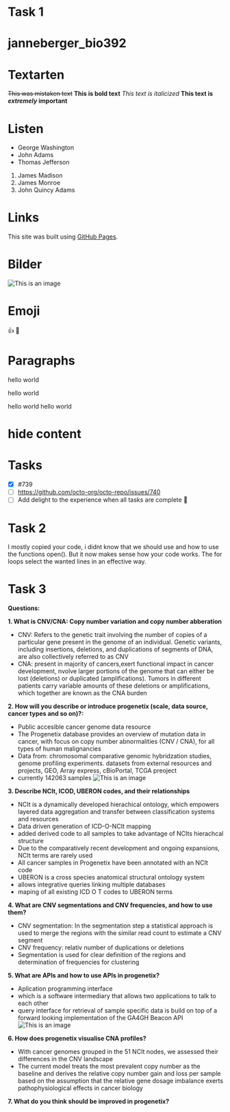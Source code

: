 # Task 1
# janneberger_bio392
# Textarten
 ~~This was mistaken text~~
**This is bold text**
*This text is italicized*
**This text is _extremely_ important**
# Listen
- George Washington
- John Adams
- Thomas Jefferson

1. James Madison
2. James Monroe
3. John Quincy Adams

# Links 
This site was built using [GitHub Pages](https://pages.github.com/).
# Bilder
![This is an image](https://myoctocat.com/assets/images/base-octocat.svg)
# Emoji
:+1:
:horse:
# Paragraphs
hello world

hello world

hello world 
hello world

# hide content
<!-- This content will not appear in the rendered Markdown -->

# Tasks
- [x] #739
- [ ] https://github.com/octo-org/octo-repo/issues/740
- [ ] Add delight to the experience when all tasks are complete :tada:

# Task 2

I mostly copied your code, i didnt know that we should use and how to use the functions open().
But it now makes sense how your code works. The for loops select the wanted lines in an effective way.

# Task 3
**Questions:**

**1. What is CNV/CNA: Copy number variation and copy number abberation**
- CNV: Refers to the genetic trait involving the number of copies of a particular gene present in the genome of an individual. Genetic variants, including insertions, deletions, and duplications of segments of DNA, are also collectively referred to as CNV
- CNA: present in majority of cancers,exert functional impact in cancer development, nvolve larger portions of the genome that can either be lost (deletions) or duplicated (amplifications). Tumors in different patients carry variable amounts of these deletions or amplifications, which together are known as the CNA burden

**2. How will you describe or introduce progenetix (scale, data source, cancer types and
so on)?:**
- Public accesible cancer genome data resource
- The Progenetix database provides an overview of mutation data in cancer, with focus on copy number abnormalities (CNV / CNA), for all types of human malignancies
- Data from: chromosomal comparative genomic hybridzation studies, genome profiling experiments. datasets from external resources and projects, GEO, Array express, cBioPortal, TCGA preoject
- currently 142063 samples
![This is an image](https://www.ncbi.nlm.nih.gov/pmc/articles/instance/8285936/bin/baab043f1.jpg)

**3. Describe NCIt, ICOD, UBERON codes, and their relationships**
- NCIt is a dynamically developed hierachical ontology, which empowers layered data aggregation and transfer between classification systems and resources
- Data driven generation of ICD-O-NCIt mapping
- added derived code to all samples to take advantage of NCIts hierachcal structure
- Due to the comparatively recent development and ongoing expansions, NCIt terms are rarely used
- All cancer samples in Progenetix have been annotated with an NCIt code
- UBERON is a cross species anatomical structural ontology system
- allows integrative queries linking multiple databases
- maping of all existing ICD O T codes to UBERON terms

**4. What are CNV segmentations and CNV frequencies, and how to use them?**
- CNV segmentation: In the segmentation step a statistical approach is used to merge the regions with the similar read count to estimate a CNV segment
- CNV frequency: relativ number of duplications or deletions
- Segmentation is used for clear definition of the regions and determination of frequencies for clustering 

**5. What are APIs and how to use APIs in progenetix?**
- Aplication programming interface
- which is a software intermediary that allows two applications to talk to each other
- query interface for retrieval of sample specific data is build on top of a forward looking implementation of the GA4GH Beacon API
![This is an image](https://www.ncbi.nlm.nih.gov/pmc/articles/instance/8285936/bin/baab043f3.jpg)

**6. How does progenetix visualise CNA profiles?**
- With cancer genomes grouped in the 51 NCIt nodes, we assessed their differences in the CNV landscape
- The current model treats the most prevalent copy number as the baseline and derives the relative copy number gain and loss per sample based on the assumption that the relative gene dosage imbalance exerts pathophysiological effects in cancer biology

**7. What do you think should be improved in progenetix?**

